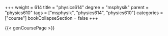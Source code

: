 +++
weight = 614
title = "physics614"
degree = "msphysik"
parent = "physics610"
tags = ["msphysik", "physics614", "physics610"]
categories = ["course"]
bookCollapseSection = false
+++

{{< genCoursePage >}}
